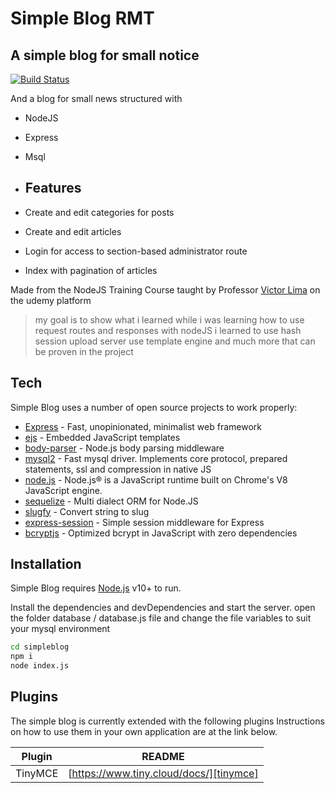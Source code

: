# Simple Blog RMT
## A simple blog for small notice

[![Build Status](https://travis-ci.org/joemccann/dillinger.svg?branch=master)](https://travis-ci.org/joemccann/dillinger)


And a blog for small news structured with

- NodeJS
- Express
- Msql

- ## Features
- Create and edit categories for posts
- Create and edit articles
- Login for access to section-based administrator route
- Index with pagination of articles


Made from the NodeJS Training Course taught by Professor [Victor Lima][teach] on the udemy platform

> my goal is to show what i learned while i was learning how to use request routes and  responses with nodeJS i learned to use hash session upload server use template engine and much more that can be proven in the project

## Tech

Simple Blog  uses a number of open source projects to work properly:

- [Express] - Fast, unopinionated, minimalist web framework
- [ejs] - Embedded JavaScript templates
- [body-parser] - Node.js body parsing middleware
- [mysql2] - Fast mysql driver. Implements core protocol, prepared statements, ssl and compression in native JS
- [node.js] - Node.js® is a JavaScript runtime built on Chrome's V8 JavaScript engine.
- [sequelize] - Multi dialect ORM for Node.JS
- [slugfy] - Convert string to slug
- [express-session] - Simple session middleware for Express
- [bcryptjs] - Optimized bcrypt in JavaScript with zero dependencies


## Installation

Simple Blog requires [Node.js](https://nodejs.org/) v10+ to run.

Install the dependencies and devDependencies and start the server.
open the folder database / database.js file and change the file variables to suit your mysql environment

```sh
cd simpleblog
npm i
node index.js
```




## Plugins

The simple blog is currently extended with the following plugins
Instructions on how to use them in your own application are at the link below.

| Plugin | README |
| ------ | ------ |
| TinyMCE | [https://www.tiny.cloud/docs/][tinymce] 

    
   [teach]:<https://www.udemy.com/user/victor-lima-67/>
   [Express]: <http://expressjs.com>
   [ejs]: <https://ejs.co/>
   [body-parser]: <https://www.npmjs.com/package/body-parser>
   [mysql2]: <https://www.npmjs.com/package/mysql2>
   [node.js]: <http://nodejs.org>
   [sequelize]: <https://sequelize.org/>
   [slugfy]:https://www.npmjs.com/package/slugify
   [express-session]: <https://www.npmjs.com/package/express-session>
   [bcryptjs]: <https://www.npmjs.com/package/bcryptjs>
   [tinymce]:<https://www.tiny.cloud/docs/>
   